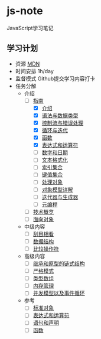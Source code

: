 # js-note
JavaScript学习笔记

## 学习计划

* 资源
[MDN](https://developer.mozilla.org/zh-CN/docs/Web/JavaScript)
* 时间安排
1h/day
* 监督模式
Github提交学习内容打卡
* 任务分解
    - 介绍
        - [ ] [指南](https://developer.mozilla.org/zh-CN/docs/Web/JavaScript/Guide)
            - [x] [介绍](https://developer.mozilla.org/zh-CN/docs/Web/JavaScript/Guide/Introduction)
            - [x] [语法与数据类型](https://developer.mozilla.org/zh-CN/docs/Web/JavaScript/Guide/Grammar_and_types)
            - [x] [控制流与错误处理](https://developer.mozilla.org/zh-CN/docs/Web/JavaScript/Guide/Control_flow_and_error_handling)
            - [x] [循环与迭代](https://developer.mozilla.org/zh-CN/docs/Web/JavaScript/Guide/Loops_and_iteration)
            - [x] [函数](https://developer.mozilla.org/zh-CN/docs/Web/JavaScript/Guide/Functions)
            - [x] [表达式和运算符](https://developer.mozilla.org/zh-CN/docs/Web/JavaScript/Guide/Expressions_and_Operators)
            - [ ] [数字和日期](https://developer.mozilla.org/zh-CN/docs/Web/JavaScript/Guide/Numbers_and_dates)
            - [ ] [文本格式化](https://developer.mozilla.org/zh-CN/docs/Web/JavaScript/Guide/Text_formatting)
            - [ ] [索引集合](https://developer.mozilla.org/zh-CN/docs/Web/JavaScript/Guide/Indexed_collections)
            - [ ] [键值集合](https://developer.mozilla.org/zh-CN/docs/Web/JavaScript/Guide/Keyed_collections)
            - [ ] [处理对象](https://developer.mozilla.org/zh-CN/docs/Web/JavaScript/Guide/Working_with_Objects)
            - [ ] [对象模型详解](https://developer.mozilla.org/zh-CN/docs/Web/JavaScript/Guide/Details_of_the_Object_Model)
            - [ ] [迭代器与生成器](https://developer.mozilla.org/zh-CN/docs/Web/JavaScript/Guide/Iterators_and_Generators)
            - [ ] [元编程](https://developer.mozilla.org/zh-CN/docs/Web/JavaScript/Guide/Meta_programming)
        - [ ] [技术概览](https://developer.mozilla.org/zh-CN/docs/Web/JavaScript/JavaScript_technologies_overview)
        - [ ] [面向对象](https://developer.mozilla.org/zh-CN/docs/Web/JavaScript/Introduction_to_Object-Oriented_JavaScript)
    - 中级内容
        - [ ] [刮目相看](https://developer.mozilla.org/zh-CN/docs/Web/JavaScript/A_re-introduction_to_JavaScript)
        - [ ] [数据结构](https://developer.mozilla.org/zh-CN/docs/Web/JavaScript/Data_structures)
        - [ ] [比较操作符](https://developer.mozilla.org/zh-CN/docs/Web/JavaScript/Equality_comparisons_and_when_to_use_them)
    - 高级内容
        - [ ] [继承和原型的链式结构](https://developer.mozilla.org/zh-CN/docs/Web/JavaScript/Guide/Inheritance_and_the_prototype_chain)
        - [ ] [严格模式](https://developer.mozilla.org/zh-CN/docs/Web/JavaScript/Reference/Strict_mode)
        - [ ] [类型数组](https://developer.mozilla.org/zh-CN/docs/Web/JavaScript/Typed_arrays)
        - [ ] [内存管理](https://developer.mozilla.org/zh-CN/docs/Web/JavaScript/Memory_Management)
        - [ ] [并发模型以及事件循环](https://developer.mozilla.org/zh-CN/docs/Web/JavaScript/EventLoop)
    - 参考
        - [ ] [标准对象](https://developer.mozilla.org/zh-CN/docs/Web/JavaScript/Reference/Global_Objects)
        - [ ] [表达式和运算符](https://developer.mozilla.org/zh-CN/docs/Web/JavaScript/Reference/Operators)
        - [ ] [语句和声明](https://developer.mozilla.org/zh-CN/docs/Web/JavaScript/Reference/Statements)
        - [ ] [函数](https://developer.mozilla.org/zh-CN/docs/Web/JavaScript/Reference/Functions)

